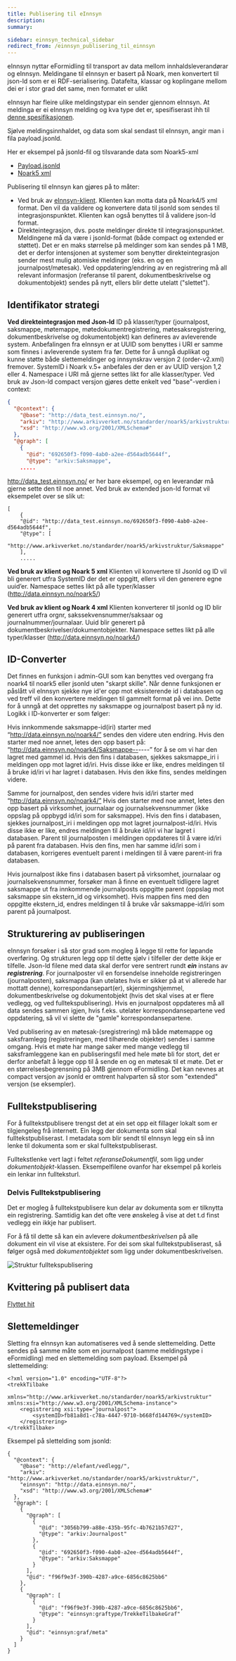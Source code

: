 ```yaml
---
title: Publisering til eInnsyn
description:
summary:

sidebar: einnsyn_technical_sidebar
redirect_from: /einnsyn_publisering_til_einnsyn
---
```


eInnsyn nyttar eFormidling til transport av data mellom innhaldsleverandørar og eInnsyn.
Meldingane til eInnsyn er basert på Noark, men konvertert til json-ld som er ei RDF-serialisering. Datafelta, klassar og koplingane mellom dei er i stor grad det same, men formatet er ulikt

eInnsyn har fleire ulike meldingstypar ein sender gjennom eInnsyn. At meldinga er ei eInnsyn melding og kva type det er, spesifiserast ihh til [denne spesifikasjonen]({{site.baseurl}}/docs/eFormidling/Utvikling/Dokumenttyper/publisering).

Sjølve meldingsinnhaldet, og data som skal sendast til eInnsyn, angir man i fila payload.jsonld.

Her er eksempel på jsonld-fil og tilsvarande data som Noark5-xml
* [Payload.jsonld]({{site.baseurl}}/resources/einnsyn/eksempelfiler/konvertert_noark5tiljsonld.jsonld)
* [Noark5 xml]({{site.baseurl}}/resources/einnsyn/eksempelfiler/noark5_basiseksempel.xml)

Publisering til eInnsyn kan gjøres på to måter:
* Ved bruk av [eInnsyn-klient]({{site.baseurl}}/docs/eInnsyn/einnsyn_install_forutsetninger_verktoy). Klienten kan motta data på Noark4/5 xml format. Den vil da validere og konvertere data til jsonld som sendes til integrasjonspunktet. Klienten kan også benyttes til å validere json-ld format.
* Direkteintegrasjon, dvs. poste meldinger direkte til integrasjonspunktet. Meldingene må da være i jsonld-format (både compact og extended er støttet). Det er en maks størrelse på meldinger som kan sendes på 1 MB, det er derfor intensjonen at systemer som benytter direkteintegrasjon sender mest mulig atomiske meldinger (eks. en og en journalpost/møtesak). Ved oppdatering/endring av en registrering må all relevant informasjon (referanse til parent, dokumentbeskrivelse og dokumentobjekt) sendes på nytt, ellers blir dette utelatt ("slettet").

## Identifikator strategi
**Ved direkteintegrasjon med Json-ld**
ID på klasser/typer (journalpost, saksmappe, møtemappe, møtedokumentregistrering, møtesaksregistrering, dokumentbeskrivelse og dokumentobjekt) kan defineres av avleverende system. Anbefalingen fra eInnsyn er at UUID som benyttes i URI er samme som finnes i avleverende system fra før. Dette for å unngå duplikat og kunne støtte både slettemeldinger og innsynskrav versjon 2 (order-v2.xml) fremover. SystemID i Noark v.5+ anbefales der den er av UUID versjon 1,2 eller 4.
Namespace i URI må gjerne settes likt for alle klasser/typer. Ved bruk av Json-ld compact versjon gjøres dette enkelt ved "base"-verdien i context:
```json
{
  "@context": {
    "@base": "http://data_test.einnsyn.no/",
    "arkiv": "http://www.arkivverket.no/standarder/noark5/arkivstruktur/",
    "xsd": "http://www.w3.org/2001/XMLSchema#"
  },
  "@graph": [
    {
      "@id": "692650f3-f090-4ab0-a2ee-d564adb5644f",
      "@type": "arkiv:Saksmappe",
	.....
```  
http://data_test.einnsyn.no/ er her bare eksempel, og en leverandør må gjerne sette den til noe annet. 
Ved bruk av extended json-ld format vil eksempelet over se slik ut:
``` 
[
	{
    "@id": "http://data_test.einnsyn.no/692650f3-f090-4ab0-a2ee-d564adb5644f",
    "@type": [
      "http://www.arkivverket.no/standarder/noark5/arkivstruktur/Saksmappe"
    ],
	.....
``` 

**Ved bruk av klient og Noark 5 xml**
Klienten vil konvertere til Jsonld og ID vil bli generert utfra SystemID der det er oppgitt, ellers vil den generere egne uuid’er. Namespace settes likt på alle typer/klasser (http://data.einnsyn.no/noark5/)

**Ved bruk av klient og Noark 4 xml**
Klienten konverterer til jsonld og ID blir generert utfra orgnr, sakssekvensnummer/saksaar og journalnummer/journalaar. Uuid blir generert på dokumentbeskrivelser/dokumentobjekter.  Namespace settes likt på alle typer/klasser (http://data.einnsyn.no/noark4/)

## ID-Converter
Det finnes en funksjon i admin-GUI som kan benyttes ved overgang fra noark4 til noark5 eller jsonld uten "skarpt skille". Når denne funksjonen er påslått vil eInnsyn sjekke nye id'er opp mot eksisterende id i databasen og ved treff vil den konvertere meldingen til gammelt format på vei inn. Dette for å unngå at det opprettes ny saksmappe og journalpost basert på ny id.
Logikk i ID-konverter er som følger:

Hvis innkommende saksmappe-id(iri) starter med “http://data.einnsyn.no/noark4/” sendes den videre uten endring.
Hvis den starter med noe annet, letes den opp basert på:
“http://data.einnsyn.no/noark4/Saksmappe--<orgnummer>--<sakssekvensnummer>--<saksaar>” for å se om vi har den lagret med gammel id.
Hvis den fins i databasen, sjekkes saksmappe_iri i meldingen opp mot lagret id/iri. Hvis disse ikke er like, endres meldingen til å bruke id/iri vi har lagret i databasen.
Hvis den ikke fins, sendes meldingen videre.

Samme for journalpost, den sendes videre hvis id/iri starter med “http://data.einnsyn.no/noark4/”
Hvis den starter med noe annet, letes den opp basert på virksomhet, journalaar og journalsekvensnummer (ikke oppslag på oppbygd id/iri som for saksmappe). Hvis den fins i databasen, sjekkes journalpost_iri i meldingen opp mot lagret journalpost-id/iri. Hvis disse ikke er like, endres meldingen til å bruke id/iri vi har lagret i databasen.
Parent til journalposten i meldingen oppdateres til å være id/iri på parent fra databasen.
Hvis den fins, men har samme id/iri som i databasen, korrigeres eventuelt parent i meldingen til å være parent-iri fra databasen.

Hvis journalpost ikke fins i databasen basert på virksomhet, journalaar og journalsekvensnummer, forsøker man å finne en eventuelt tidligere lagret saksmappe ut fra innkommende journalposts oppgitte parent (oppslag mot saksmappe sin ekstern_id og virksomhet).
Hvis mappen fins med den oppgitte ekstern_id, endres meldingen til å bruke vår saksmappe-id/iri som parent på journalpost.

## Strukturering av publiseringen
eInnsyn forsøker i så stor grad som mogleg å legge til rette for løpande overføring. Og strukturen legg opp til dette sjølv i tilfeller der dette ikkje er tilfelle.
Json-ld filene med data skal derfor vere sentrert rundt ***ein*** instans av ***registrering***. For journalposter vil en forsendelse inneholde registreringen (journalposten), saksmappa (kan utelates hvis er sikker på at vi allerede har mottatt denne), korrespondansepart(er), skjermingshjemmel, dokumentbeskrivelse og dokumentobjekt (hvis det skal vises at er flere vedlegg, og ved fulltekspublisering). Hvis en journalpost oppdateres må all data sendes sammen igjen, hvis f.eks. utelater korrespondansepartene ved oppdatering, så vil vi slette de "gamle" korrespondansepartene.

Ved publisering av en møtesak-(sregistrering) må både møtemappe og saksframlegg (registreringen, med tilhørende objekter) sendes i samme omgang. Hvis et møte har mange saker med mange vedlegg til saksframleggene kan en publiseringsfil med hele møte bli for stort, det er derfor anbefalt å legge opp til å sende en og en møtesak til et møte. Det er en størrelsesbegrensning på 3MB gjennom eFormidling. Det kan nevnes at compact versjon av jsonld er omtrent halvparten så stor som "extended" versjon (se eksempler).
 

## Fulltekstpublisering
For å fulltekstpublisere trengst det at ein set opp eit fillager lokalt som er tilgjengeleg frå internett. Ein legg der dokumenta som skal fulltekstpubliserast. I metadata som blir sendt til eInnsyn legg ein så inn lenke til dokumenta som er skal fulltekstpubliserast.

Fulltekstlenke vert lagt i feltet *referanseDokumentfil*, som ligg under *dokumentobjekt*-klassen. Eksempelfilene ovanfor har eksempel på korleis ein lenkar inn fullteksturl.

### Delvis Fulltekstpublisering
Det er mogleg å fulltekstpublisere kun delar av dokumenta som er tilknytta ein registrering. Samtidig kan det ofte vere ønskeleg å vise at det t.d finst vedlegg ein ikkje har publisert.

For å få til dette så kan ein avlevere *dokumentbeskrivelsen* på alle dokument ein vil vise at eksistere. For dei som skal fulltekstpubliserast, så følger også med *dokumentobjektet* som ligg under dokumentbeskrivelsen.

![Struktur fulltekspublisering]({{site.baseurl}}/images/einnsyn/struktur_fulltekstpublisering.png)

## Kvittering på publisert data
[Flyttet hit](https://docs.digdir.no/docs/eInnsyn/datamodell/Kvittering_ved_publisering)

## Slettemeldinger
Sletting fra eInnsyn kan automatiseres ved å sende slettemelding. Dette sendes på samme måte som en journalpost (samme meldingstype i eFormidling) med en slettemelding som payload. Eksempel på slettemelding:
```
<?xml version="1.0" encoding="UTF-8"?>
<trekkTilbake
        xmlns="http://www.arkivverket.no/standarder/noark5/arkivstruktur" xmlns:xsi="http://www.w3.org/2001/XMLSchema-instance">
    <registrering xsi:type="journalpost">
        <systemID>fb81a8d1-c78a-4447-9710-b668fd144769</systemID>
    </registrering>
</trekkTilbake>
```

Eksempel på slettelding som jsonld:
```
{
  "@context": {
    "@base": "http://elefant/vedlegg/",
    "arkiv": "http://www.arkivverket.no/standarder/noark5/arkivstruktur/",
	"einnsyn": "http://data.einnsyn.no/",
    "xsd": "http://www.w3.org/2001/XMLSchema#"
  },
  "@graph": [
    {
      "@graph": [
        {
          "@id": "3056b799-a88e-435b-95fc-4b7621b57d27",
          "@type": "arkiv:Journalpost"
        },
		{
          "@id": "692650f3-f090-4ab0-a2ee-d564adb5644f",
          "@type": "arkiv:Saksmappe"
        }
      ],
      "@id": "f96f9e3f-390b-4287-a9ce-6856c8625bb6"
    },
    {
      "@graph": [
        {
          "@id": "f96f9e3f-390b-4287-a9ce-6856c8625bb6",
          "@type": "einnsyn:graftype/TrekkeTilbakeGraf"
        }
      ],
      "@id": "einnsyn:graf/meta"
    }
  ]
}
```
